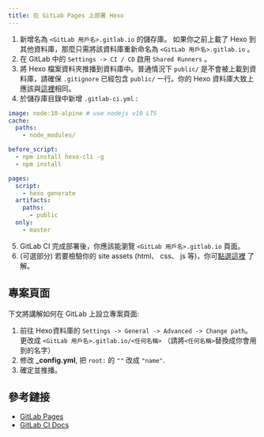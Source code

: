 ```yaml
---
title: 在 GitLab Pages 上部署 Hexo
---
```


1. 新增名為 `<GitLab 用戶名>.gitlab.io` 的儲存庫。 如果你之前上載了 Hexo 到其他資料庫，那麼只需將該資料庫重新命名為 `<GitLab 用戶名>.gitlab.io` 。
2. 在 GitLab 中的 `Settings -> CI / CD` 啟用 `Shared Runners` 。
3. 將 Hexo 檔案資料夾推播到資料庫中。普通情況下 `public/` 是不會被上載到資料庫，請確保 `.gitignore` 已經包含 `public/` 一行。你的 Hexo 資料庫大致上應該與[這裡](https://gitlab.com/pages/hexo)相同。
4. 於儲存庫目錄中新增 `.gitlab-ci.yml` :
``` yml
image: node:10-alpine # use nodejs v10 LTS
cache:
  paths:
    - node_modules/

before_script:
  - npm install hexo-cli -g
  - npm install

pages:
  script:
    - hexo generate
  artifacts:
    paths:
      - public
  only:
    - master
```
5. GitLab CI 完成部署後，你應該能瀏覽 `<GitLab 用戶名>.gitlab.io` 頁面。
6. (可選部分) 若要檢驗你的 site assets (html、 css、 js 等)，你可[點選這裡](https://docs.gitlab.com/ee/user/project/pipelines/job_artifacts.html) 了解。

## 專案頁面

下文將講解如何在 GitLab 上設立專案頁面:

1. 前往 Hexo資料庫的 `Settings -> General -> Advanced -> Change path`。 更改成 `<GitLab 用戶名>.gitlab.io/<任何名稱>` （請將`<任何名稱>`替換成你會用到的名字）
2. 修改 **_config.yml**, 把 `root:` 的 `""` 改成 `"name"`.
3. 確定並推播。


## 參考鏈接

- [GitLab Pages](https://docs.gitlab.com/ee/user/project/pages/index.html)
- [GitLab CI Docs](https://docs.gitlab.com/ee/ci/README.html)
